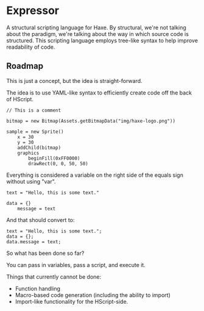 # Expressor
 A structural scripting language for Haxe. By structural, we're not talking about the paradigm, we're talking about the way in which source code is structured. This scripting language employs tree-like syntax to help improve readability of code.

## Roadmap
This is just a concept, but the idea is straight-forward.

The idea is to use YAML-like syntax to efficiently create code off the back of HScript.

    // This is a comment
    
    bitmap = new Bitmap(Assets.getBitmapData("img/haxe-logo.png"))
    
    sample = new Sprite()
        x = 30
        y = 30
        addChild(bitmap)
        graphics
            beginFill(0xFF0000)
            drawRect(0, 0, 50, 50)

Everything is considered a variable on the right side of the equals sign without using "var".

    text = "Hello, this is some text."
    
    data = {}
        message = text

And that should convert to:

    text = "Hello, this is some text.";
    data = {};
    data.message = text;

So what has been done so far?

You can pass in variables, pass a script, and execute it.

Things that currently cannot be done:

* Function handling
* Macro-based code generation (including the ability to import)
* Import-like functionality for the HScript-side.
